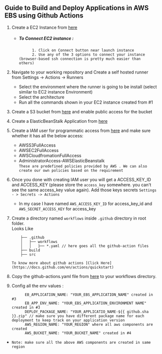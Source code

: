 ## Guide to Build and Deploy Applications in AWS EBS using Github Actions

1. Create a EC2 Instance from [here](https://aws.amazon.com/ec2/)  
    - ##### To Connect EC2 instance :
                1. Click on Connect button near launch instance
                2. Use any of the 3 options to connect your instance (browser-based ssh connection is pretty much easier than others)
        
3. Navigate to your working repository and Create a self hosted runner from  Settings -> Actions -> Runners
    - Select the environment where the runner is going to be install (select similar to EC2 instance Environment)
    - Select the architecture
    - Run all the commands shown in your EC2 instance created from #1

4. Create a S3 bucket from [here](https://docs.aws.amazon.com/AmazonS3/latest/userguide/creating-bucket.html) and enable public access for the bucket
5. Create a ElasticBeanStalk Application from [here](https://docs.aws.amazon.com/elasticbeanstalk/latest/dg/using-features.environments.html) 
6. Create a IAM user for programmatic access from [here](https://us-east-1.console.aws.amazon.com/iamv2/home#/home) and make sure whether it has all the below access:
    - AWSS3FullAccess
    - AWSEC2FullAccess
    - AWSCloudfromationFullAccess
    - AdministratorAccess-AWSElasticBeanstalk </br>
      `These are predefined policies provided by AWS . We can also create our own policies based on the requirement`</br>
7. Once you done with creating IAM user you will get a ACCESS_KEY_ID and ACCESS_KEY (please store the `access_key` somewhere. you can't see the same access_key value again). Add those keys secrets `Settings - > Secrets -> Actions`
    - In my case I have named `AWS_ACCESS_KEY_ID` for access_key_id and `AWS_SECRET_ACCESS_KEY` for access_key

8. Create a directory named `workflows` inside `.github` directory in root folder.</br>
    Looks Like
    ```
        ├── .github 
        │   ├── workflows 
        │   │   ├── *.yaml // here goes all the github-action files 
        ├── build 
        ├── src 
    ```
     `To know more about github actions [Click Here](https://docs.github.com/en/actions/quickstart)`
9. Copy the github-actions.yaml file from [here](https://github.com/moorthy-kiranum/github-actions/blob/master/.github/workflows/github-ci.yml) to your workflows directory.
10. Config all the env values :
    ```
          EB_APPLICATION_NAME: "YOUR_EBS_APPLICATION_NAME" created in #3
          EB_APP_ENV_NAME: "YOUR_EBS_APPLICATION_ENVIRONMENT NAME" created in #3
          DEPLOY_PACKAGE_NAME: "YOUR_APPLICATIO_NAME-${{ github.sha }}.zip" // make sure you have different package name for each deployment to keep track on your application version
          AWS_REGION_NAME: "YOUR_REGION" where all aws components are created 
          AWS_BUCKET_NAME: "YOUR_BUCKET_NAME" created in #4
     ```
     
 - `Note: make sure all the above AWS components are created in same region`
